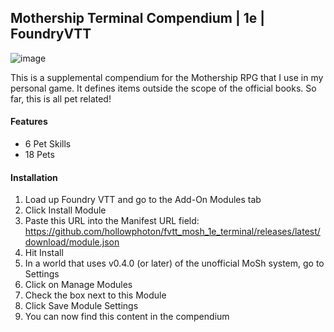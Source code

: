 ## Mothership Terminal Compendium | 1e | FoundryVTT
![image](https://github.com/hollowphoton/fvtt_mosh_1e_psg/assets/17795348/a1abe5c5-94d0-4d4f-9581-ac2c0fded6b0)

This is a supplemental compendium for the Mothership RPG that I use in my personal game. It defines items outside the scope of the official books. So far, this is all pet related!

#### Features
- 6 Pet Skills
- 18 Pets

#### Installation
 1. Load up Foundry VTT and go to the Add-On Modules tab
 2. Click Install Module
 3. Paste this URL into the Manifest URL field: https://github.com/hollowphoton/fvtt_mosh_1e_terminal/releases/latest/download/module.json
 4. Hit Install
 5. In a world that uses v0.4.0 (or later) of the unofficial MoSh system, go to Settings
 6. Click on Manage Modules
 7. Check the box next to this Module
 8. Click Save Module Settings
 9. You can now find this content in the compendium
